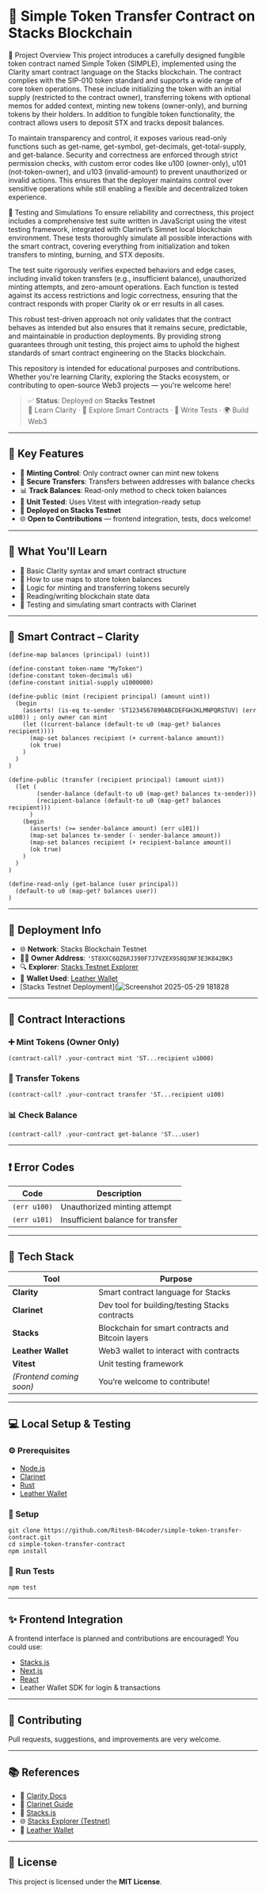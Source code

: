 
# 🔐 Simple Token Transfer Contract on Stacks Blockchain
📄 Project Overview
This project introduces a carefully designed fungible token contract named Simple Token (SIMPLE), implemented using the Clarity smart contract language on the Stacks blockchain. The contract complies with the SIP-010 token standard and supports a wide range of core token operations. These include initializing the token with an initial supply (restricted to the contract owner), transferring tokens with optional memos for added context, minting new tokens (owner-only), and burning tokens by their holders. In addition to fungible token functionality, the contract allows users to deposit STX and tracks deposit balances.

To maintain transparency and control, it exposes various read-only functions such as get-name, get-symbol, get-decimals, get-total-supply, and get-balance. Security and correctness are enforced through strict permission checks, with custom error codes like u100 (owner-only), u101 (not-token-owner), and u103 (invalid-amount) to prevent unauthorized or invalid actions. This ensures that the deployer maintains control over sensitive operations while still enabling a flexible and decentralized token experience.

🧪 Testing and Simulations
To ensure reliability and correctness, this project includes a comprehensive test suite written in JavaScript using the vitest testing framework, integrated with Clarinet’s Simnet local blockchain environment. These tests thoroughly simulate all possible interactions with the smart contract, covering everything from initialization and token transfers to minting, burning, and STX deposits.

The test suite rigorously verifies expected behaviors and edge cases, including invalid token transfers (e.g., insufficient balance), unauthorized minting attempts, and zero-amount operations. Each function is tested against its access restrictions and logic correctness, ensuring that the contract responds with proper Clarity ok or err results in all cases.

This robust test-driven approach not only validates that the contract behaves as intended but also ensures that it remains secure, predictable, and maintainable in production deployments. By providing strong guarantees through unit testing, this project aims to uphold the highest standards of smart contract engineering on the Stacks blockchain.

This repository is intended for educational purposes and contributions. Whether you're learning Clarity, exploring the Stacks ecosystem, or contributing to open-source Web3 projects — you're welcome here!

> ✅ **Status**: Deployed on **Stacks Testnet**  
> 🧠 Learn Clarity · 🔗 Explore Smart Contracts · 🧪 Write Tests · 🌍 Build Web3

---

## 📌 Key Features

- 🔐 **Minting Control**: Only contract owner can mint new tokens
- 💸 **Secure Transfers**: Transfers between addresses with balance checks
- 📊 **Track Balances**: Read-only method to check token balances
- 🧪 **Unit Tested**: Uses Vitest with integration-ready setup
- 🔗 **Deployed on Stacks Testnet**
- 🌐 **Open to Contributions** — frontend integration, tests, docs welcome!

---

## 🧠 What You'll Learn

- 📘 Basic Clarity syntax and smart contract structure
- 📍 How to use maps to store token balances
- 🧾 Logic for minting and transferring tokens securely
- 📡 Reading/writing blockchain state data
- 🧪 Testing and simulating smart contracts with Clarinet

---

## 🧱 Smart Contract – Clarity

```
(define-map balances (principal) (uint))

(define-constant token-name "MyToken")
(define-constant token-decimals u6)
(define-constant initial-supply u1000000)

(define-public (mint (recipient principal) (amount uint))
  (begin
    (asserts! (is-eq tx-sender 'ST1234567890ABCDEFGHJKLMNPQRSTUV) (err u100)) ; only owner can mint
    (let ((current-balance (default-to u0 (map-get? balances recipient))))
      (map-set balances recipient (+ current-balance amount))
      (ok true)
    )
  )
)

(define-public (transfer (recipient principal) (amount uint))
  (let (
        (sender-balance (default-to u0 (map-get? balances tx-sender)))
        (recipient-balance (default-to u0 (map-get? balances recipient)))
      )
    (begin
      (asserts! (>= sender-balance amount) (err u101))
      (map-set balances tx-sender (- sender-balance amount))
      (map-set balances recipient (+ recipient-balance amount))
      (ok true)
    )
  )
)

(define-read-only (get-balance (user principal))
  (default-to u0 (map-get? balances user))
)
```

---

## 🔗 Deployment Info

- 🌐 **Network**: Stacks Blockchain Testnet
- 🧑‍💼 **Owner Address**: `'ST8XXC6QZ6RJ390F7J7VZEX9S8Q3NF3E3K842BK3`
- 🔍 **Explorer**: [Stacks Testnet Explorer](https://explorer.stacks.co/?chain=testnet)
- 👛 **Wallet Used**: [Leather Wallet](https://leather.io)
- [Stacks Testnet Deployment](![Screenshot 2025-05-29 181828](https://github.com/user-attachments/assets/b4c9e709-3a12-465d-ac5a-12410c4d83da)

---

## 🧪 Contract Interactions

### ➕ Mint Tokens (Owner Only)
```
(contract-call? .your-contract mint 'ST...recipient u1000)
```

### 🔁 Transfer Tokens
```
(contract-call? .your-contract transfer 'ST...recipient u100)
```

### 📊 Check Balance
```
(contract-call? .your-contract get-balance 'ST...user)
```

---

## ❗ Error Codes

| Code       | Description                         |
|------------|-------------------------------------|
| `(err u100)` | Unauthorized minting attempt        |
| `(err u101)` | Insufficient balance for transfer   |

---

## 🧰 Tech Stack

| Tool            | Purpose                                       |
|------------------|-----------------------------------------------|
| **Clarity**      | Smart contract language for Stacks            |
| **Clarinet**     | Dev tool for building/testing Stacks contracts |
| **Stacks**       | Blockchain for smart contracts and Bitcoin layers |
| **Leather Wallet** | Web3 wallet to interact with contracts       |
| **Vitest**       | Unit testing framework                         |
| *(Frontend coming soon)* | You’re welcome to contribute!      |

---

## 💻 Local Setup & Testing

### ⚙️ Prerequisites

- [Node.js](https://nodejs.org/)
- [Clarinet](https://docs.hiro.so/clarinet/installation)
- [Rust](https://www.rust-lang.org/)
- [Leather Wallet](https://leather.io)

### 🔧 Setup

```
git clone https://github.com/Ritesh-04coder/simple-token-transfer-contract.git
cd simple-token-transfer-contract
npm install
```

### 🧪 Run Tests

```
npm test
```

---

## ✨ Frontend Integration

A frontend interface is planned and contributions are encouraged! You could use:

- [Stacks.js](https://github.com/hirosystems/stacks.js)
- [Next.js](https://nextjs.org/)
- [React](https://reactjs.org/)
- Leather Wallet SDK for login & transactions

---

## 🙌 Contributing

Pull requests, suggestions, and improvements are very welcome.

---

## 📚 References

- 📘 [Clarity Docs](https://docs.stacks.co/docs/write-smart-contracts/clarity-language/)
- 📘 [Clarinet Guide](https://docs.hiro.so/clarinet/introduction)
- 🔐 [Stacks.js](https://github.com/hirosystems/stacks.js)
- 🌐 [Stacks Explorer (Testnet)](https://explorer.stacks.co/?chain=testnet)
- 💼 [Leather Wallet](https://leather.io)

---

## 📄 License

This project is licensed under the **MIT License**.
